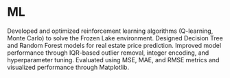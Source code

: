 # ML

Developed and optimized reinforcement learning algorithms (Q-learning, Monte Carlo) to solve the Frozen Lake environment.
Designed Decision Tree and Random Forest models for real estate price prediction.
Improved model performance through IQR-based outlier removal, integer encoding, and hyperparameter tuning.
Evaluated using MSE, MAE, and RMSE metrics and visualized performance through Matplotlib.
